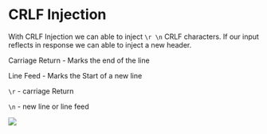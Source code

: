# CRLF Injection

With CRLF Injection we can able to inject `\r \n` CRLF characters. If our input reflects in response we can able to inject a new header.

Carriage Return  - Marks the end of the line

Line Feed  - Marks the Start of a new line

`\r` - carriage Return 

`\n` - new line or line feed

![](Pasted%20image%2020240624110303.png)

